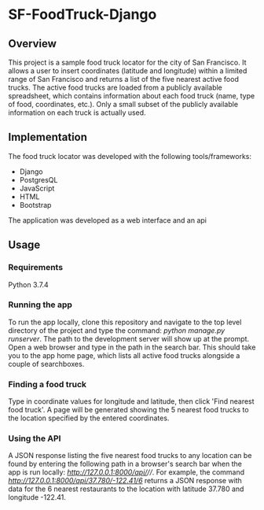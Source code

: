 # SF-FoodTruck-Django

## Overview
This project is a sample food truck locator for the city of San Francisco. It allows a user to insert coordinates (latitude and longitude) within a limited range of San Francisco and returns a list of the five nearest active food trucks. The active food trucks are loaded from a publicly available spreadsheet, which contains information about each food truck (name, type of food, coordinates, etc.). Only a small subset of the publicly available information on each truck is actually used.

## Implementation
The food truck locator was developed with the following tools/frameworks:
- Django
- PostgresQL
- JavaScript
- HTML
- Bootstrap

The application was developed as a web interface and an api

## Usage
### Requirements
Python 3.7.4
### Running the app
To run the app locally, clone this repository and navigate to the top level directory of the project and type the command: *python manage.py runserver*. The path to the development server will show up at the prompt. Open a web browser and type in the path in the search bar. This should take you to the app home page, which lists all active food trucks alongside a couple of searchboxes.
### Finding a food truck
Type in coordinate values for longitude and latitude, then click 'Find nearest food truck'.  A page will be generated showing the 5 nearest food trucks to the location specified by the entered coordinates.
### Using the API
A JSON response listing the five nearest food trucks to any location can be found by entering the following path in a browser's search bar when the app is run locally: *http://127.0.0.1:8000/api/<latitude>/<longitude>/<number of results to return>*. For example, the command *http://127.0.0.1:8000/api/37.780/-122.41/6* returns a JSON response with data for the 6 nearest restaurants to the location with latitude 37.780 and longitude -122.41.

